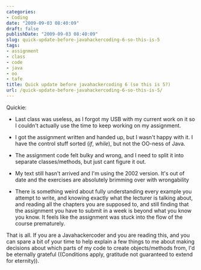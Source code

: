 ```yaml
---
categories:
- Coding
date: "2009-09-03 08:40:09"
draft: false
publishDate: "2009-09-03 08:40:09"
slug: quick-update-before-javahackercoding-6-so-this-is-5
tags:
- assignment
- class
- code
- java
- oo
- tafe
title: Quick update before javahackercoding 6 (so this is 5?)
url: /quick-update-before-javahackercoding-6-so-this-is-5/
---
```

Quickie:

-   Last class was useless, as I forgot my USB with my current work on
    it so I couldn't actually use the time to keep working on
    my assignment.

-   I got the assignment written and handed up, but I wasn't happy
    with it. I have the control stuff sorted (*if*, *while*), but not
    the OO-ness of Java.

-   The assignment code felt bulky and wrong, and I need to split it
    into separate classes/methods, but just cant figure it out.

-   My text still hasn't arrived and I'm using the 2002 version. It's
    out of date and the exercises are absolutely brimming over with
    wrongability

-   There is something weird about fully understanding every example you
    attempt to write, and knowing exactly what the lecturer is talking
    about, and reading all the chapters you are supposed to, and still
    finding that the assignment you have to submit in a week is beyond
    what you know you know. It feels like the assignment was stuck into
    the flow of the course prematurely.

That is all. If you are a Javahackercoder and you are reading this, and
you can spare a bit of your time to help explain a few things to me
about making decisions about which parts of my code to create
objects/methods from, I'd be eternally grateful ((Conditions apply,
gratitude not guaranteed to extend for eternity)).